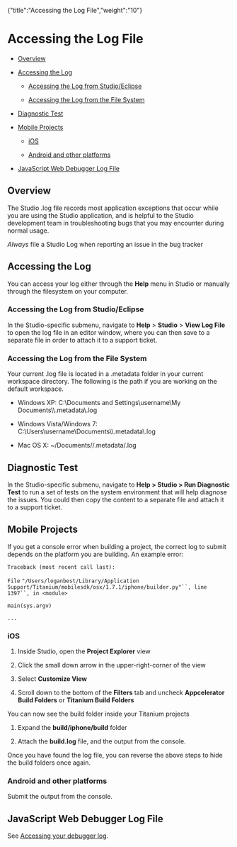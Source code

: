 {"title":"Accessing the Log File","weight":"10"} 

# Accessing the Log File

*   [Overview](#Overview)
    
*   [Accessing the Log](#AccessingtheLog)
    
    *   [Accessing the Log from Studio/Eclipse](#AccessingtheLogfromStudio/Eclipse)
        
    *   [Accessing the Log from the File System](#AccessingtheLogfromtheFileSystem)
        
*   [Diagnostic Test](#DiagnosticTest)
    
*   [Mobile Projects](#MobileProjects)
    
    *   [iOS](#iOS)
        
    *   [Android and other platforms](#Androidandotherplatforms)
        
*   [JavaScript Web Debugger Log File](#JavaScriptWebDebuggerLogFile)
    

## Overview

The Studio .log file records most application exceptions that occur while you are using the Studio application, and is helpful to the Studio development team in troubleshooting bugs that you may encounter during normal usage.

_Always_ file a Studio Log when reporting an issue in the bug tracker

## Accessing the Log

You can access your log either through the **Help** menu in Studio or manually through the filesystem on your computer.

### Accessing the Log from Studio/Eclipse

In the Studio-specific submenu, navigate to **Help** > **Studio** \> **View Log File** to open the log file in an editor window, where you can then save to a separate file in order to attach it to a support ticket.

### Accessing the Log from the File System

Your current .log file is located in a .metadata folder in your current workspace directory. The following is the path if you are working on the default workspace.

*   Windows XP: C:\\Documents and Settings\\username\\My Documents\\<Studio Workspace>\\.metadata\\.log
    
*   Windows Vista/Windows 7: C:\\Users\\username\\Documents\\<Studio Workspace>\\.metadata\\.log
    
*   Mac OS X: ~/Documents/<Studio Workspace>/.metadata/.log
    

## Diagnostic Test

In the Studio-specific submenu, navigate to **Help > Studio > Run Diagnostic Test** to run a set of tests on the system environment that will help diagnose the issues. You could then copy the content to a separate file and attach it to a support ticket.

## Mobile Projects

If you get a console error when building a project, the correct log to submit depends on the platform you are building. An example error:

`Traceback (most recent call last):`

`File` `"/Users/loganbest/Library/Application Support/Titanium/mobilesdk/osx/1.7.1/iphone/builder.py"``, line` `1397``, in <module>`

`main(sys.argv)`

`...`

### iOS

1.  Inside Studio, open the **Project Explorer** view
    
2.  Click the small down arrow in the upper-right-corner of the view
    
3.  Select **Customize View**
    
4.  Scroll down to the bottom of the **Filters** tab and uncheck **Appcelerator Build Folders** or **Titanium Build Folders**
    

You can now see the build folder inside your Titanium projects

1.  Expand the **build/iphone/build** folder
    
2.  Attach the **build.log** file, and the output from the console.
    

Once you have found the log file, you can reverse the above steps to hide the build folders once again.

### Android and other platforms

Submit the output from the console.

## JavaScript Web Debugger Log File

See [Accessing your debugger log](/docs/appc/Axway_Appcelerator_Studio/Axway_Appcelerator_Studio_Guide/Web_Development/JavaScript_Development/Debugging_JavaScript/Accessing_your_debugger_log/).